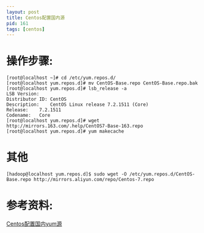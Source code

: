 ```yaml
---
layout: post
title: Centos配置国内源
pid: 161
tags: [centos]
---
```

# 操作步骤:

    [root@localhost ~]# cd /etc/yum.repos.d/
    [root@localhost yum.repos.d]# mv CentOS-Base.repo CentOS-Base.repo.bak
    [root@localhost yum.repos.d]# lsb_release -a
    LSB Version:	
    Distributor ID:	CentOS
    Description:	CentOS Linux release 7.2.1511 (Core) 
    Release:	7.2.1511
    Codename:	Core
    [root@localhost yum.repos.d]# wget http://mirrors.163.com/.help/CentOS7-Base-163.repo
    [root@localhost yum.repos.d]# yum makecache

# 其他

    [hadoop@localhost yum.repos.d]$ sudo wget -O /etc/yum.repos.d/CentOS-Base.repo http://mirrors.aliyun.com/repo/Centos-7.repo

# 参考资料: 

[Centos配置国内yum源](http://blog.chinaunix.net/uid-23683795-id-3477603.html)
